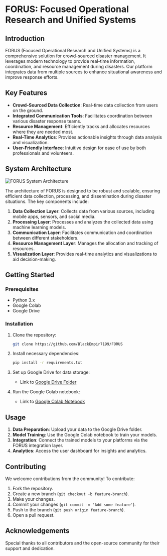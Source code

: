 # FORUS: Focused Operational Research and Unified Systems

## Introduction

FORUS (Focused Operational Research and Unified Systems) is a comprehensive solution for crowd-sourced disaster management. It leverages modern technology to provide real-time information, coordination, and resource management during disasters. Our platform integrates data from multiple sources to enhance situational awareness and improve response efforts.

## Key Features

- **Crowd-Sourced Data Collection**: Real-time data collection from users on the ground.
- **Integrated Communication Tools**: Facilitates coordination between various disaster response teams.
- **Resource Management**: Efficiently tracks and allocates resources where they are needed most.
- **Real-Time Analytics**: Provides actionable insights through data analysis and visualization.
- **User-Friendly Interface**: Intuitive design for ease of use by both professionals and volunteers.

## System Architecture

![FORUS System Architecture](path/to/your/architecture/image.png)

The architecture of FORUS is designed to be robust and scalable, ensuring efficient data collection, processing, and dissemination during disaster situations. The key components include:

1. **Data Collection Layer**: Collects data from various sources, including mobile apps, sensors, and social media.
2. **Processing Layer**: Processes and analyzes the collected data using machine learning models.
3. **Communication Layer**: Facilitates communication and coordination between different stakeholders.
4. **Resource Management Layer**: Manages the allocation and tracking of resources.
5. **Visualization Layer**: Provides real-time analytics and visualizations to aid decision-making.

## Getting Started

### Prerequisites

- Python 3.x
- Google Colab
- Google Drive

### Installation

1. Clone the repository:
   ```sh
   git clone https://github.com/BlackEmpir7199/FORUS
   ```

2. Install necessary dependencies:
   ```sh
   pip install -r requirements.txt
   ```

3. Set up Google Drive for data storage:
   - Link to [Google Drive Folder](https://drive.google.com/drive/folders/1752gH8q1WqiVVZ51mtiBRojD1mE3HfGw?usp=sharing)

4. Run the Google Colab notebook:
   - Link to [Google Colab Notebook](https://colab.research.google.com/drive/1avcbXqd3ewz8EJs6E7u6Iol6bYH9eJph?usp=drive_link)

## Usage

1. **Data Preparation**: Upload your data to the Google Drive folder.
2. **Model Training**: Use the Google Colab notebook to train your models.
3. **Integration**: Connect the trained models to your platforms via the FORUS integration layer.
4. **Analytics**: Access the user dashboard for insights and analytics.

## Contributing

We welcome contributions from the community! To contribute:

1. Fork the repository.
2. Create a new branch (`git checkout -b feature-branch`).
3. Make your changes.
4. Commit your changes (`git commit -m 'Add some feature'`).
5. Push to the branch (`git push origin feature-branch`).
6. Open a pull request.


## Acknowledgements

Special thanks to all contributors and the open-source community for their support and dedication.
